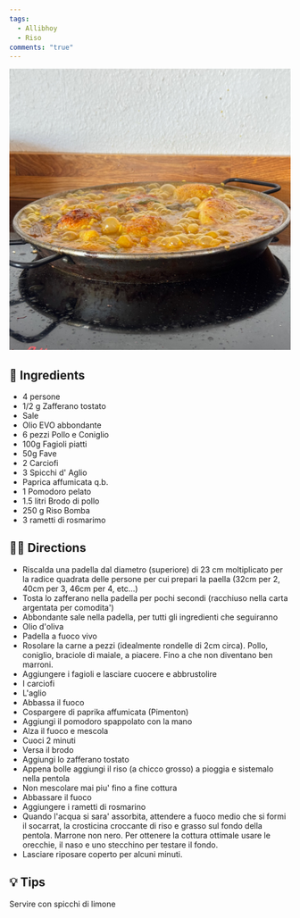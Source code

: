 ```yaml
---
tags:
  - Allibhoy
  - Riso
comments: "true"
---
```


![](../images/paella-valenciana.jpeg)

## 🧾 Ingredients

- 4 persone
- 1/2 g Zafferano tostato
- Sale
- Olio EVO abbondante
- 6 pezzi Pollo e Coniglio
- 100g Fagioli piatti
- 50g Fave
- 2 Carciofi 
- 3 Spicchi d' Aglio
- Paprica affumicata q.b.
- 1 Pomodoro pelato
- 1.5 litri Brodo di pollo
- 250 g Riso Bomba
- 3 rametti di rosmarimo

## 👩‍🍳 Directions

- Riscalda una padella dal diametro (superiore) di 23 cm moltiplicato per la radice quadrata delle persone per cui prepari la paella (32cm per 2, 40cm per 3, 46cm per 4, etc...)
- Tosta lo zafferano nella padella per pochi secondi (racchiuso nella carta argentata per comodita')
- Abbondante sale nella padella, per tutti gli ingredienti che seguiranno
- Olio d'oliva
- Padella a fuoco vivo
- Rosolare la carne a pezzi (idealmente rondelle di 2cm circa). Pollo, coniglio, braciole di maiale, a piacere. Fino a che non diventano ben marroni.
- Aggiungere i fagioli e lasciare cuocere e abbrustolire
- I carciofi
- L'aglio
- Abbassa il fuoco
- Cospargere di paprika affumicata (Pimenton)
- Aggiungi il pomodoro spappolato con la mano
- Alza il fuoco e mescola
- Cuoci 2 minuti
- Versa il brodo
- Aggiungi lo zafferano tostato
- Appena bolle aggiungi il riso (a chicco grosso) a pioggia e sistemalo nella pentola
- Non mescolare mai piu' fino a fine cottura
- Abbassare il fuoco
- Aggiungere i rametti di rosmarino
- Quando l'acqua si sara' assorbita, attendere a fuoco medio che si formi il socarrat, la crosticina croccante di riso e grasso sul fondo della pentola. Marrone non nero. Per ottenere la cottura ottimale usare le orecchie, il naso e uno stecchino per testare il fondo. 
- Lasciare riposare coperto per alcuni minuti.

## 💡 Tips

Servire con spicchi di limone




